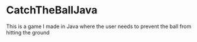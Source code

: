 # CatchTheBallJava
This is a game I made in Java where the user needs to prevent the ball from hitting the ground
